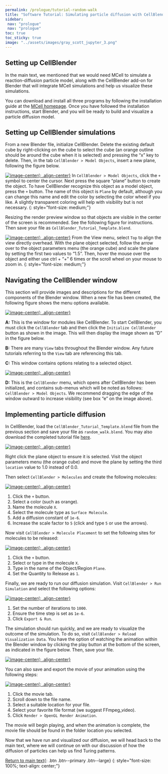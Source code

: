 ```yaml
---
permalink: /prologue/tutorial-random-walk
title: "Software Tutorial: Simulating particle diffusion with CellBlender"
sidebar:
 nav: "prologue"
 nav: "prologue"
toc: true
toc_sticky: true
image: "../assets/images/gray_scott_jupyter_3.png"
---
```


## Setting up CellBlender

In the main text, we mentioned that we would need MCell to simulate a reaction-diffusion particle model, along with the CellBlender add-on for Blender that will integrate MCell simulations and help us visualize these simulations.

You can download and install all three programs by following the installation guide at the [MCell homepage](https://mcell.org/download.html). Once you have followed the installation instructions, start Blender, and you will be ready to build and visualize a particle diffusion model.

## Setting up CellBlender simulations

From a new Blender file, initialize CellBlender. Delete the existing default cube by right-clicking on the cube to select the cube (an orange outline should be around the cube when it is selected) and pressing the “x” key to delete. Then, in the tab `CellBlender > Model Objects`, insert a new plane, following the figure below.

[![image-center](../assets/images/motifs_setup1.png){: .align-center}]()
In `CellBlender > Model Objects`, click the `+` symbol to center the cursor. Next press the square “plane” button to create the object. To have CellBlender recognize this object as a model object, press the `+` button. The name of this object is `Plane` by default, although you can change this name and edit the color by selecting the color wheel if you like. A slightly transparent coloring will help with visibility but is not necessary.
{: style="font-size: medium;"}

Resizing the render preview window so that objects are visible in the center of the screen is recommended. See the following figure for instructions. Then save your file as `CellBlender_Tutorial_Template.blend`.

[![image-center](../assets/images/motifs_setup2.png){: .align-center}]()
From the View menu, select `Top` to align the view directly overhead. With the plane object selected, follow the arrow over to the object parameters menu (the orange cube) and scale the plane by setting the first two values to “1.5”. Then, hover the mouse over the object and either use ctrl + “+” 6 times or the scroll wheel on your mouse to zoom in.
{: style="font-size: medium;"}

## Navigating the CellBlender window

This section will provide images and descriptions for the different components of the Blender window. When a new file has been created, the following figure shows the menu options available.

[![image-center](../assets/images/motifs_nav1.png){: .align-center}]()

**A:** This is the window for modules like CellBlender. To start CellBlender, you must click the `CellBlender` tab and then click the `Initialize CellBlender` button as shown in the image. This will then display the image shown as “D” in the figure below.

**B:** There are many `View` tabs throughout the Blender window. Any future tutorials referring to the `View` tab are referencing this tab.

**C:** This window contains options relating to a selected object.

[![image-center](../assets/images/motifs_nav2.png){: .align-center}]()

**D:** This is the `CellBlender` menu, which opens after CellBlender has been initialized, and contains sub-menus which will be noted as follows: `CellBlender > Model Objects`. We recommend dragging the edge of the window outward to increase visibility (see box “e” on the image above).

## Implementing particle diffusion

In CellBlender, load the `CellBlender_Tutorial_Template.blend` file from the previous section and save your file as `random_walk.blend`. You may also download the completed tutorial file <a href="../tutorials/random_walk_200.blend" download="random_walk_200.blend">here</a>.

[![image-center](../assets/images/cellblender_location.png){: .align-center}]()

Right click the plane object to ensure it is selected. Visit the object parameters menu (the orange cube) and move the plane by setting the third `location` value to 1.0 instead of 0.0.

Then select `CellBlender > Molecules` and create the following molecules:

[![image-center](../assets/images/motifs_norm1.png){: .align-center}]()

1. Click the `+` button.
2. Select a color (such as orange).
3. Name the molecule `X`.
4. Select the molecule type as `Surface Molecule`.
5. Add a diffusion constant of `1e-6`.
6. Increase the scale factor to `5` (click and type `5` or use the arrows).

Now visit `CellBlender > Molecule Placement` to set the following sites for molecules to be released:

[![image-center](../assets/images/motifs_norm3.png){: .align-center}]()

1. Click the `+` button.
2. Select or type in the molecule `X`.
3. Type in the name of the Object/Region `Plane`.
4. Set the Quantity to Release as `1`.

Finally, we are ready to run our diffusion simulation. Visit `CellBlender > Run Simulation` and select the following options:

[![image-center](../assets/images/motifs_norm7.png){: .align-center}]()

1. Set the number of iterations to `1000`.
2. Ensure the time step is set as `1e-6`.
3. Click `Export & Run`.

The simulation should run quickly, and we are ready to visualize the outcome of the simulation. To do so, visit `CellBlender > Reload Visualization Data`. You have the option of watching the animation within the Blender window by clicking the play button at the bottom of the screen, as indicated in the figure below. Then, save your file.

[![image-center](../assets/images/motifs_norm8.png){: .align-center}]()

You can also save and export the movie of your animation using the following steps:

[![image-center](../assets/images/cellblender_render.png){: .align-center}]()

1. Click the movie tab.
2. Scroll down to the file name.
3. Select a suitable location for your file.
4. Select your favorite file format (we suggest FFmpeg_video).
5. Click `Render > OpenGL Render Animation`.

The movie will begin playing, and when the animation is complete, the movie file should be found in the folder location you selected.

Now that we have run and visualized our diffusion, we will head back to the main text, where we will continue on with our discussion of how the diffusion of particles can help us find Turing patterns.

[Return to main text](random-walk#brownian-motion-big-numbers-in-small-spaces){: .btn .btn--primary .btn--large}
{: style="font-size: 100%; text-align: center;"}
